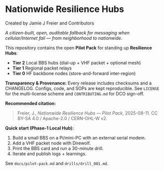 # Nationwide Resilience Hubs

Created by Jamie J Freier and Contributors

*A citizen-built, open, auditable fallback for messaging when cellular/Internet fail — from neighborhood to nationwide.*

This repository contains the open **Pilot Pack** for standing up **Resilience Hubs**:
- **Tier 2** Local BBS hubs (dial-up + VHF packet + optional mesh)
- **Tier 1** Regional packet relays
- **Tier 0** HF backbone nodes (store-and-forward inter-region)

**Transparency & Provenance:** Every release includes checksums and a CHANGELOG. Configs, code, and SOPs are kept reproducible. See `LICENSE` for the multi-license scheme and `CONTRIBUTING.md` for DCO sign-off.

**Recommended citation:**
> Freier, J., *Nationwide Resilience Hubs — Pilot Pack*, 2025-08-11. CC BY-SA 4.0 / Apache-2.0 / CERN-OHL-W v2.

**Quick start (Phase-1 Local Hub):**
1. Build a small BBS on a Pi/mini-PC with an external serial modem.
2. Add a VHF packet node with Direwolf.
3. Print the BBS card and run a 30-minute drill.
4. Iterate and publish logs + learnings.

See `docs/pilot-pack.md` and `drills/drill_001.md`.
